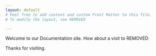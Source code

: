 ```yaml
---
layout: default
# Feel free to add content and custom Front Matter to this file.
# To modify the layout, see REMOVED

---
```

Welcome to our Documentation site. How about a visit to REMOVED

Thanks for visiting.

